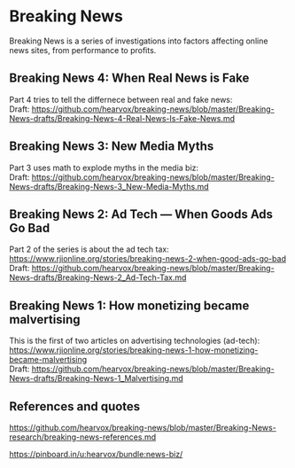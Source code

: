 
# Breaking News
Breaking News is a series of investigations into factors affecting online news sites, from performance to profits. 

## Breaking News 4: When Real News is Fake
Part 4 tries to tell the differnece between real and fake news:  
Draft: https://github.com/hearvox/breaking-news/blob/master/Breaking-News-drafts/Breaking-News-4-Real-News-Is-Fake-News.md

## Breaking News 3: New Media Myths
Part 3 uses math to explode myths in the media biz:  
Draft: https://github.com/hearvox/breaking-news/blob/master/Breaking-News-drafts/Breaking-News-3_New-Media-Myths.md

## Breaking News 2: Ad Tech — When Goods Ads Go Bad
Part 2 of the series is about the ad tech tax:  
https://www.rjionline.org/stories/breaking-news-2-when-good-ads-go-bad  
Draft: https://github.com/hearvox/breaking-news/blob/master/Breaking-News-drafts/Breaking-News-2_Ad-Tech-Tax.md

## Breaking News 1: How monetizing became malvertising
This is the first of two articles on advertising technologies (ad-tech):  
https://www.rjionline.org/stories/breaking-news-1-how-monetizing-became-malvertising  
Draft: https://github.com/hearvox/breaking-news/blob/master/Breaking-News-drafts/Breaking-News-1_Malvertising.md

## References and quotes
https://github.com/hearvox/breaking-news/blob/master/Breaking-News-research/breaking-news-references.md

https://pinboard.in/u:hearvox/bundle:news-biz/
